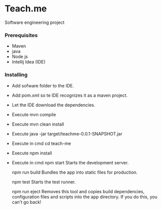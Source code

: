 # Teach.me

Software engineering project

### Prerequisites

- Maven
- java
- Node js
- Intellij Idea (IDE)

### Installing

- Add sofware folder to the IDE.
- Add pom.xml so te IDE recognizes it as a maven project.
- Let the IDE download the dependencies.
- Execute mvn compile
- Execute mvn clean install
- Execute java -jar target/teachme-0.0.1-SNAPSHOT.jar
- Execute in cmd cd teach-me
- Execute npm install
- Execute in cmd
  npm start
    Starts the development server.

  npm run build
    Bundles the app into static files for production.

  npm test
    Starts the test runner.

  npm run eject
    Removes this tool and copies build dependencies, configuration files
    and scripts into the app directory. If you do this, you can’t go back!
